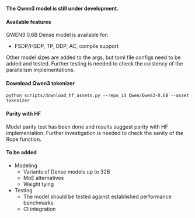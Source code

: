 **The Qwen3 model is still under development.**


#### Available features
QWEN3 0.6B Dense model is available for:

- FSDP/HSDP, TP, DDP, AC, compile support

Other model sizes are added to the args, but toml file configs need to be added and tested. Further testing is needed to check the coistency of the parallelism implementations.

#### Download Qwen3 tokenizer

```python scripts/download_hf_assets.py --repo_id Qwen/Qwen3-0.6B --asset tokenizer```


#### Parity with HF

Model parity test has been done and results suggest parity with HF implementation. Further investigation is needed to check the sanity of the Rope function.

#### To be added
- Modeling
    - Variants of Dense models up to 32B
    - MoE alternatives
    - Weight tying
- Testing
    - The model should be tested against established performance benchmarks
    - CI integration
